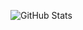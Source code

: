 <!-- 包含所有commits和私有贡献 -->
![GitHub Stats](https://pixel-profile.vercel.app/api/github-stats?username=AxiaoJJ&&theme=rainbow&screen_effect=true&include_all_commits=true&count_private=true&hide=rank
)
